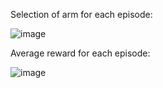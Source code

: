 Selection of arm for each episode: 

![image](https://github.com/AkshayKulkarni3467/MultiArmedBandit/assets/129979542/e11d57e2-72c7-4399-a415-b35cd00b461d)

Average reward for each episode:

![image](https://github.com/AkshayKulkarni3467/MultiArmedBandit/assets/129979542/5260d02e-895c-4d4b-880e-e997b7e8871c)
